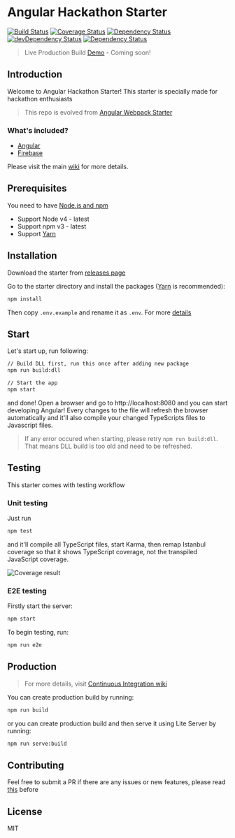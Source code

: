 # Angular Hackathon Starter

[![Build Status](https://travis-ci.org/antonybudianto/angular-hackathon-starter.svg?branch=master)](https://travis-ci.org/antonybudianto/angular-hackathon-starter)
[![Coverage Status](https://coveralls.io/repos/github/antonybudianto/angular-hackathon-starter/badge.svg?branch=master)](https://coveralls.io/github/antonybudianto/angular-hackathon-starter?branch=master)
[![Dependency Status](https://david-dm.org/antonybudianto/angular-hackathon-starter.svg)](https://david-dm.org/antonybudianto/angular-hackathon-starter)
[![devDependency Status](https://david-dm.org/antonybudianto/angular-hackathon-starter/dev-status.svg)](https://david-dm.org/antonybudianto/angular-hackathon-starter#info=devDependencies)
[![Dependency Status](https://dependencyci.com/github/antonybudianto/angular-hackathon-starter/badge)](https://dependencyci.com/github/antonybudianto/angular-hackathon-starter)

> Live Production Build [Demo](http://angular-hackathon-starter.surge.sh/) - Coming soon!

## Introduction
Welcome to Angular Hackathon Starter!
This starter is specially made for hackathon enthusiasts

> This repo is evolved from [Angular Webpack Starter](https://github.com/antonybudianto/angular-webpack-starter)


### What's included?
* [Angular](https://angular.io)
* [Firebase](https://firebase.google.com)

Please visit the main [wiki](https://github.com/antonybudianto/angular-webpack-starter/wiki) for more details.

## Prerequisites
You need to have [Node.js and npm](https://nodejs.org/en/)
- Support Node v4 - latest
- Support npm v3 - latest
- Support [Yarn](https://yarnpkg.com/)

## Installation
Download the starter from [releases page](https://github.com/antonybudianto/angular-hackathon-starter/releases)

Go to the starter directory and install the packages ([Yarn](https://github.com/yarnpkg/yarn) is recommended):
```bash
npm install
```

Then copy `.env.example` and rename it as `.env`. For more [details](https://github.com/antonybudianto/angular-webpack-starter/wiki/Environment-Variables)

## Start
Let's start up, run following:
```bash
// Build DLL first, run this once after adding new package
npm run build:dll

// Start the app
npm start
```

and done! Open a browser and go to http://localhost:8080 and you can start developing Angular!
Every changes to the file will refresh the browser automatically
and it'll also compile your changed TypeScripts files to Javascript files.

> If any error occured when starting, please retry `npm run build:dll`.
That means DLL build is too old and need to be refreshed.

## Testing
This starter comes with testing workflow

### Unit testing
Just run
```bash
npm test
```
and it'll compile all TypeScript files, start Karma, then remap Istanbul coverage so that it shows TypeScript coverage, not the transpiled JavaScript coverage.

![Coverage result](http://s33.postimg.org/w7m9ckdkf/Screen_Shot_2016_06_04_at_8_15_53_AM.png)

### E2E testing
Firstly start the server:
```bash
npm start
```
To begin testing, run:
```bash
npm run e2e
```

## Production
> For more details, visit [Continuous Integration  wiki](https://github.com/antonybudianto/angular-webpack-starter/wiki/Continuous-Integration)

You can create production build by running:
```bash
npm run build
```
or you can create production build and then serve it using Lite Server by running:
```bash
npm run serve:build
```

## Contributing
Feel free to submit a PR if there are any issues or new features, please read [this](https://github.com/antonybudianto/angular-hackathon-starter/wiki/Contributing) before

## License
MIT
